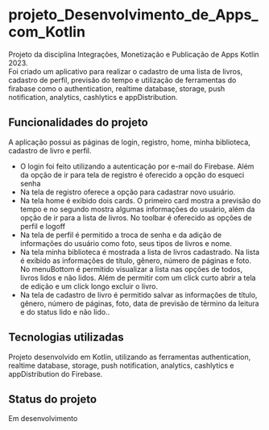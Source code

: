 # projeto_Desenvolvimento_de_Apps_com_Kotlin

Projeto da disciplina Integrações, Monetização e Publicação de Apps Kotlin 2023.<br> 
Foi criado um aplicativo para realizar o cadastro de uma lista de livros, cadastro de perfil, previsão do tempo e utilização de ferramentas do firabase como o authentication, realtime database, storage, push notification, analytics, cashlytics e appDistribution.

## Funcionalidades do projeto
A aplicação possui as páginas de login, registro, home, minha biblioteca, cadastro de livro e perfil. <br>
- O login foi feito utilizando a autenticação por e-mail do Firebase. Além da opção de ir para tela de registro é oferecido a opção do esqueci senha<br>
- Na tela de registro oferece a opção para cadastrar novo usuário.<br>
- Na tela home é exibido dois cards. O primeiro card mostra a previsão do tempo e no segundo mostra algumas informações do usuário, além da opção de ir para a lista de livros. No toolbar é oferecido as opções de perfil e logoff<br>
- Na tela de perfil é permitido a troca de senha e da adição de informações do usuário como foto, seus tipos de livros e nome.<br>
- Na tela minha biblioteca é mostrada a lista de livros cadastrado. Na lista é exibido as informações de título, gênero, número de páginas e foto. No menuBottom é permitido visualizar a lista nas opções de todos, livros lidos e não lidos. Além de permitir com um click curto abrir a tela de edição e um click longo excluir o livro.<br>
- Na tela de cadastro de livro é permitido salvar as informações de título, gênero, número de páginas, foto, data de previsão de término da leitura e do status lido e não lido..

## Tecnologias utilizadas
Projeto desenvolvido em Kotlin, utilizando as ferramentas authentication, realtime database, storage, push notification, analytics, cashlytics e appDistribution do Firebase.

## Status do projeto
Em desenvolvimento